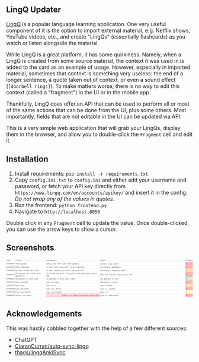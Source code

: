## LingQ Updater

[LingQ](https://www.lingq.com) is a popular language learning application. One very useful component of it is the option to import external material, e.g. Netflix shows, YouTube videos, etc., and create "LingQs" (essentially flashcards) as you watch or listen alongside the material.

While LingQ is a great platform, it has some quirkiness. Namely, when a LingQ is created from some source material, the context it was used in is added to the card as an example of usage. However, especially in imported material, sometimes that context is something very useless: the end of a longer sentence, a quote taken out of context, or even a sound effect (`[doorbell rings]`). To make matters worse, there is no way to edit this context (called a "fragment") in the UI or in the mobile app.

Thankfully, LingQ does offer an API that can be used to perform all or most of the same actions that can be done from the UI, plus some others. Most importantly, fields that are not editable in the UI can be updated via API.

This is a very simple web application that will grab your LingQs, display them in the browser, and allow you to double-click the `Fragment` cell and edit it.

## Installation

1. Install requirements: `pip install -r requirements.txt`
1. Copy `config.ini.txt` to `config.ini` and either add your username and password, or fetch your API key directly from `https://www.lingq.com/en/accounts/apikey/` and insert it in the config. _Do not wrap any of the values in quotes._
1. Run the frontend: `python frontend.py`
1. Navigate to `http://localhost:8050`

Double click in any `Fragment` cell to update the value. Once double-clicked, you can use the arrow keys to show a cursor.

## Screenshots

![lingq updater screenshot](./screenshots/lingq-updater-screenshot.png)

## Acknowledgements

This was hastily cobbled together with the help of a few different sources:

- ChatGPT
- [CiaranCurran/auto-sync-lingq](https://github.com/CiaranCurran/auto-sync-lingq/tree/main/sync_lingq)
- [thags/lingqAnkiSync](https://github.com/thags/lingqAnkiSync/tree/main)
